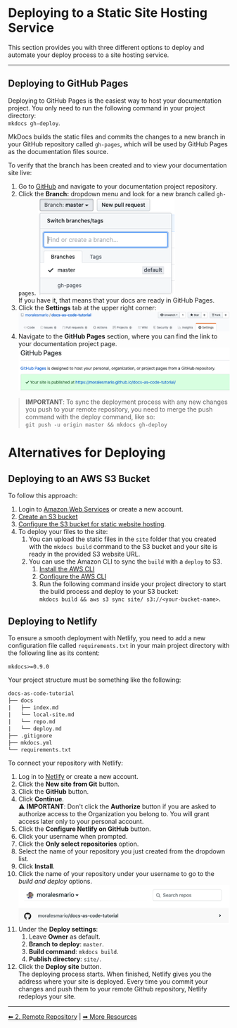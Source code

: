 # Deploying to a Static Site Hosting Service

This section provides you with three different options to deploy and automate your deploy process to a site hosting service.

---

## Deploying to GitHub Pages

Deploying to GitHub Pages is the easiest way to host your documentation project. You only need to run the following command in your project directory:  
`mkdocs gh-deploy`.

MkDocs builds the static files and commits the changes to a new branch in your GitHub repository called `gh-pages`, which will be used by GitHub Pages as the documentation files source.

To verify that the branch has been created and to view your documentation site live:

1. Go to [GitHub](https://github.com/) and navigate to your documentation project repository.
2. Click the **Branch:** dropdown menu and look for a new branch called `gh-pages`.
![branches](branches.png)  
If you have it, that means that your docs are ready in GitHub Pages.
3. Click the **Settings** tab at the upper right corner:
![settings](settings-button.png)
4. Navigate to the **GitHub Pages** section, where you can find the link to your documentation project page.
![gh-pages-link](gh-pages-link.png)

> **IMPORTANT**: To sync the deployment process with any new changes you push to your remote repository, you need to merge the push command with the deploy command, like so:  
`git push -u origin master && mkdocs gh-deploy`

# Alternatives for Deploying

## Deploying to an AWS S3 Bucket

To follow this approach:

1. Login to [Amazon Web Services](https://aws.amazon.com/) or create a new account.
2. [Create an S3 bucket](https://docs.aws.amazon.com/AmazonS3/latest/gsg/CreatingABucket.html)
3. [Configure the S3 bucket for static website hosting](https://docs.aws.amazon.com/AmazonS3/latest/user-guide/static-website-hosting.html#configure-bucket-website-hosting).
4. To deploy your files to the site:
    1. You can upload the static files in the `site` folder that you created with the `mkdocs build` command to the S3 bucket and your site is ready in the provided S3 website URL.
    2. You can use the Amazon CLI to sync the `build` with a `deploy` to S3.
        1. [Install the AWS CLI](https://docs.aws.amazon.com/cli/latest/userguide/cli-chap-install.html)
        2. [Configure the AWS CLI](https://docs.aws.amazon.com/cli/latest/userguide/cli-chap-configure.html)
        3. Run the following command inside your project directory to start the build process and deploy to your S3 bucket:  
        `mkdocs build && aws s3 sync site/ s3://<your-bucket-name>`.

## Deploying to Netlify

To ensure a smooth deployment with Netlify, you need to add a new configuration file called `requirements.txt` in your main project directory with the following line as its content:
```
mkdocs>=0.9.0
```
Your project structure must be something like the following:  
```
docs-as-code-tutorial
├── docs
|   ├── index.md
|   └── local-site.md
|   └── repo.md
|   └── deploy.md
├── .gitignore
├── mkdocs.yml
└── requirements.txt
```

To connect your repository with Netlify:

1. Log in to [Netlify](https://www.netlify.com) or create a new account.
2. Click the **New site from Git** button.
3. Click the **GitHub** button.
4. Click **Continue**.  
⚠ **IMPORTANT**: Don't click the **Authorize** button if you are asked to authorize access to the Organization you belong to. You will grant access later only to your personal account.
5. Click the **Configure Netlify on GitHub** button.
6. Click your username when prompted.
7. Click the **Only select repositories** option.
8. Select the name of your repository you just created from the dropdown list.
9. Click **Install**.
10. Click the name of your repository under your username to go to the _build and deploy_ options.  
![repo-in-netlify](repo-in-netlify.png)
11. Under the **Deploy settings**:
    1. Leave **Owner** as default.
    2. **Branch to deploy**: `master`.
    3. **Build command**: `mkdocs build`.
    4. **Publish directory**: `site/`.
12. Click the **Deploy site** button.  
The deploying process starts. When finished, Netlify gives you the address where your site is deployed. Every time you commit your changes and push them to your remote Github repository, Netlify redeploys your site.

---

[⬅ 2. Remote Repository](/repo/) | [➡ More Resources](/more-resources/)